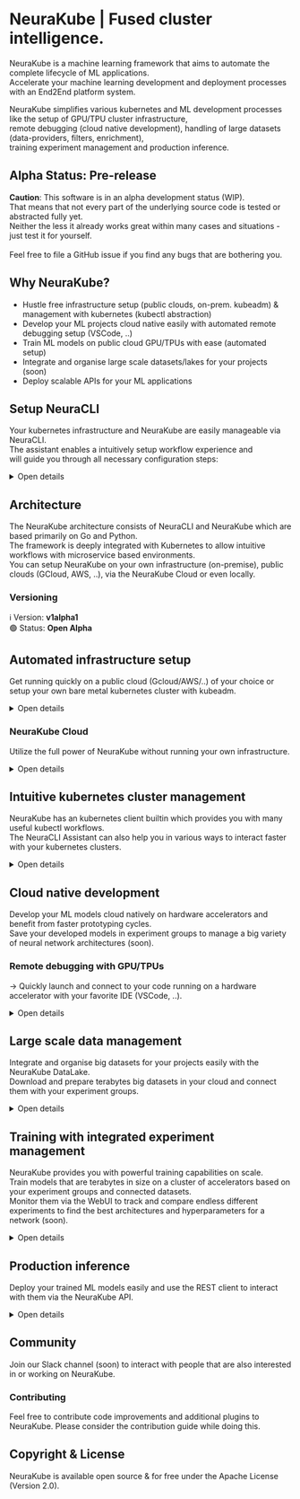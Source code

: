 # **NeuraKube | Fused cluster intelligence.**

NeuraKube is a machine learning framework that aims to automate the complete lifecycle of ML applications.<br>
Accelerate your machine learning development and deployment processes with an End2End platform system.<br>

NeuraKube simplifies various kubernetes and ML development processes like the setup of GPU/TPU cluster infrastructure,<br>
remote debugging (cloud native development), handling of large datasets (data-providers, filters, enrichment),<br>
training experiment management and production inference.

## Alpha Status: Pre-release

**Caution**: This software is in an alpha development status (WIP).<br>
That means that not every part of the underlying source code is tested or abstracted fully yet.<br>
Neither the less it already works great within many cases and situations - just test it for yourself.<br>
<br>
Feel free to file a GitHub issue if you find any bugs that are bothering you.<br>

## Why NeuraKube?

- Hustle free infrastructure setup (public clouds, on-prem. kubeadm) & management with kubernetes (kubectl abstraction)
- Develop your ML projects cloud native easily with automated remote debugging setup (VSCode, ..)
- Train ML models on public cloud GPU/TPUs with ease (automated setup)
- Integrate and organise large scale datasets/lakes for your projects (soon)
- Deploy scalable APIs for your ML applications

## Setup NeuraCLI

Your kubernetes infrastructure and NeuraKube are easily manageable via NeuraCLI.<br>
The assistant enables a intuitively setup workflow experience and<br>
will guide you through all necessary configuration steps:
<details><summary>Open details</summary>
<p>

### Install NeuraCLI locally
1.1 Download the latest release for your OS: https://github.com/NeuraFuse/NeuraCLI/releases/latest<br>
1.2 Start the NeuraCLI setup file via your terminal with:<br>
```bash
./neuracli-[OS]-[Architecture]
```
1.3 The assistant will guide you through the installation process<br>
</p></details>

## Architecture

The NeuraKube architecture consists of NeuraCLI and NeuraKube which are based primarily on Go and Python.<br>
The framework is deeply integrated with Kubernetes to allow intuitive workflows with microservice based environments.<br>
You can setup NeuraKube on your own infrastructure (on-premise), public clouds (GCloud, AWS, ..), via the NeuraKube Cloud or even locally.<br>

### Versioning
:information_source: Version: **v1alpha1**<br>
:green_circle: Status: **Open Alpha**

## Automated infrastructure setup

Get running quickly on a public cloud (Gcloud/AWS/..) of your choice or setup your own bare metal kubernetes cluster with kubeadm.

<details><summary>Open details</summary>
<p>

#### 2. Start NeuraCLI Assistant

Setup your kubernetes cluster infrastructure easily with the assistant<br>
**(or configure your existing clusters if you like)**:
```bash
neuracli infrastructure create
```
[Terminal Gif]

### Setup NeuraKube

Deploy NeuraKube with NeuraCLI into your cluster to get ready:
```bash
neuracli api create
```
[Terminal Gif]

### Setup details
<details><summary>Open details</summary>
<p>

### Versioning
:information_source: Version: **v1alpha1**<br>
:green_circle: Status: **Open Alpha**

With NeuraKube you can easily deploy and manage a kubernetes cluster that provides for the necessary infrastructure for your ML workloads.
The NeuraCLI Assistant is integrated with the kubernetes-installer which is able to guide you step by step through the bare matel cluster setup process.
You can also automatically setup a new cluster on a public cloud. If you already have a cluster up and running you can directly provide
your kubeconfig credentials to initialize your existing infrastructure.

### Available infrastructure provider plugins
Just provide your credentials for your public cloud account or your already up and running kubernetes cluster:

- [x] **Self hosted** kubernetes cluster (authentication via existing kubeconfig file)
- [x] **Bare metal** setup
- [x] **Google** Cloud
- [ ] **Amazon** AWS (Soon)

### Automated kubernetes bare metal install
Provide only a host IP and SSH configs of a future kubernetes master node.

#### Supported host OS
- [ ] Ubuntu (Soon)
- [ ] CentOS (Soon)
</p></details>
</p></details>

### NeuraKube Cloud
Utilize the full power of NeuraKube without running your own infrastructure.<br>

<details><summary>Open details</summary>
<p>

&#8594; Instant setup<br>
&#8594; No public cloud account necessary<br>

#### Versioning
:information_source: Version: **v1alpha1**<br>
:red_circle: Status: **Closed Alpha**<br>

##### Login to the NeuraKube Cloud with:
```bash
neuracli cloud
```
</p></details>

## Intuitive kubernetes cluster management

NeuraKube has an kubernetes client builtin which provides you with many useful kubectl workflows.<br>
The NeuraCLI Assistant can also help you in various ways to interact faster with your kubernetes clusters.<br>

<details><summary>Open details</summary>
<p>

#### Access container logs fast with:

```bash
neuracli cluster logs [deployment_name]
```

#### Sync files from local working directories into running containers:

```bash
neuracli cluster sync [deployment_name]
```

#### Get a quick overlook over your cluster:

```bash
neuracli cluster inspect
```

[Terminal Gif]
</p></details>

## Cloud native development

Develop your ML models cloud natively on hardware accelerators and benefit from faster prototyping cycles.<br>
Save your developed models in experiment groups to manage a big variety of neural network architectures (soon).<br>

### Remote debugging with GPU/TPUs
&#8594; Quickly launch and connect to your code running on a hardware accelerator with your favorite IDE (VSCode, ..).
<details><summary>Open details</summary>
<p>

#### Connect your python code (soon)
Easily done with the NeuraKube Python Client:

```python
import neurakube.client as NeuraKube
client = NeuraKube.Client()
```

#### After importing the client just hit:
```bash
neuracli develop remote
```

#### Versioning
:information_source: Version: **v1alpha1**<br>
:green_circle: Status: **Open Alpha**

#### Supported base languages

- [x] **Python**
    - [x] PyTorch
    - [x] TensorFlow
    - [x] Other python ML frameworks
- [ ] Golang (Soon)
- [ ] C++ (Soon)

#### Supported IDEs

- [x] **VSCode**
- [ ] IntelliJ (Soon)
[Terminal Gif]
</p></details>

## Large scale data management

Integrate and organise big datasets for your projects easily with the NeuraKube DataLake.<br>
Download and prepare terabytes big datasets in your cloud and connect them with your experiment groups.<br>

<details><summary>Open details</summary>
<p>

### Versioning
:information_source: Version: **v1alpha1**<br>
:red_circle: Status: **Closed Alpha**

#### Providers

- [x] Web crawler
- [x] Common crawl archive

#### Filters/Enrichment

- [x] Text mining from html web pages
</p></details>

## Training with integrated experiment management

NeuraKube provides you with powerful training capabilities on scale.<br>
Train models that are terabytes in size on a cluster of accelerators based on your experiment groups and connected datasets.<br>
Monitor them via the WebUI to track and compare endless different experiments to find the best architectures and hyperparameters for a network (soon).<br>

<details><summary>Open details</summary>
<p>

Start your app with NeuraCLI:

```bash
neuracli app [appID] create
```

### Supported ML plugins

- [x] PyTorch
- [ ] TensorFlow (Soon)

### Versioning
:information_source: Version: **v1alpha1**<br>
:red_circle: Status: **Closed Alpha**

</p></details>

## Production inference

Deploy your trained ML models easily and use the REST client to interact with them via the NeuraKube API.

<details><summary>Open details</summary>
<p>

### Versioning
:information_source: Version: **v1alpha1**<br>
:red_circle: Status: **Closed Alpha**

Send a request to NeuraKube API to register and start an inference server for [appID]:
```bash
neuracli app [appID] inference create
```

Send a request with text data to the now reachable inference server of [appID]:
```bash
neuracli app [appID] inference request text [text_data]
```

### Supported ML plugins

- [x] PyTorch
- [ ] TensorFlow (Soon)
</p></details>

## Community

Join our Slack channel (soon) to interact with people that are also interested in or working on NeuraKube.

### Contributing

Feel free to contribute code improvements and additional plugins to NeuraKube.
Please consider the contribution guide while doing this.

## Copyright & License

NeuraKube is available open source & for free under the Apache License (Version 2.0).